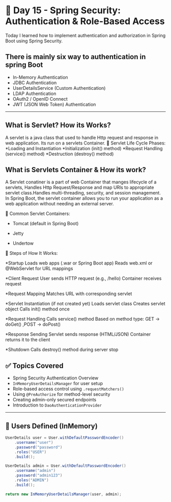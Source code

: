  # 📅 Day 15 - Spring Security: Authentication & Role-Based Access
Today I learned how to implement authentication and authorization in Spring Boot using Spring Security.

## There is mainly six way to authentication in spring Boot
  * In-Memory Authentication
  * JDBC Authentication
  * UserDetailsService (Custom Authentication)
  * LDAP Authentication
  * OAuth2 / OpenID Connect
  * JWT (JSON Web Token) Authentication 

---
## What is Servlet? How its Works?
A servlet is a java class that used to handle Http request and response in web application. Its run on a servlets Container.
🔄 Servlet Life Cycle Phases:
*Loading and Instantiation
*Initialization (init() method)
*Request Handling (service() method)
*Destruction (destroy() method)

## What is Servlets Container & How its work?
A Servlet conatiner is a part of web Container that manges lifecycle of a servlets, Handles Http Request/Response and map URls to appropriate servlet class.Handles multi-threading, security, and session management.
In Spring Boot, the servlet container allows you to run your application as a web application without needing an external server.

📌 Common Servlet Containers:
* Tomcat (default in Spring Boot)

* Jetty

* Undertow 

🔹 Steps of How It Works:

*Startup
Loads web apps (.war or Spring Boot app)
Reads web.xml or @WebServlet for URL mappings

*Client Request
User sends HTTP request (e.g., /hello)
Container receives request

*Request Mapping
Matches URL with corresponding servlet

*Servlet Instantiation (if not created yet)
Loads servlet class
Creates servlet object
Calls init() method once

*Request Handling
Calls service() method
Based on method type: GET → doGet() ,POST → doPost()

*Response Sending
Servlet sends response (HTML/JSON)
Container returns it to the client

*Shutdown
Calls destroy() method during server stop




## ✅ Topics Covered

- Spring Security Authentication Overview
- `InMemoryUserDetailsManager` for user setup
- Role-based access control using `.requestMatchers()`
- Using `@PreAuthorize` for method-level security
- Creating admin-only secured endpoints
- Introduction to `DaoAuthenticationProvider`

---

## 🔐 Users Defined (InMemory)

```java
UserDetails user = User.withDefaultPasswordEncoder()
    .username("user")
    .password("password")
    .roles("USER")
    .build();

UserDetails admin = User.withDefaultPasswordEncoder()
    .username("admin")
    .password("admin123")
    .roles("ADMIN")
    .build();

return new InMemoryUserDetailsManager(user, admin);

